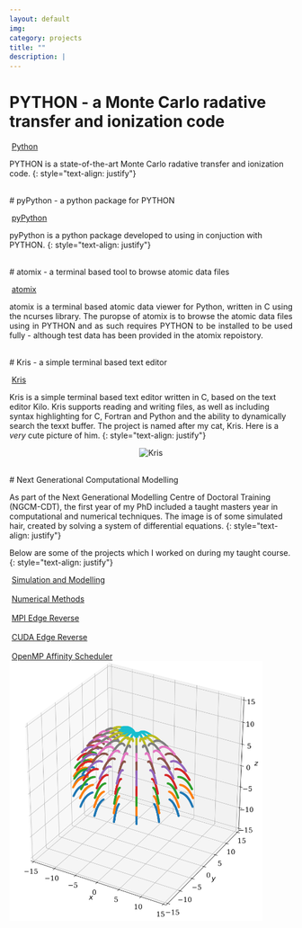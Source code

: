 ```yaml
---
layout: default
img:
category: projects
title: ""
description: |
---
```


# PYTHON - a Monte Carlo radative transfer and ionization code

<img src="https://github.githubassets.com/images/modules/logos_page/GitHub-Mark.png" alt="" width="28"/> [Python](https://github.com/saultyevil/python)

PYTHON is a state-of-the-art Monte Carlo radative transfer and ionization code.
{: style="text-align: justify"}

<br>
# pyPython - a python package for PYTHON

<img src="https://github.githubassets.com/images/modules/logos_page/GitHub-Mark.png" alt="" width="28"/> [pyPython](https://github.com/saultyevil/pypython)

pyPython is a python package developed to using in conjuction with PYTHON.
{: style="text-align: justify"}

<br>
# atomix - a terminal based tool to browse atomic data files

<img src="https://github.githubassets.com/images/modules/logos_page/GitHub-Mark.png" alt="" width="28"/> [atomix](https://github.com/saultyevil/atomix)

<div class="row vertical-align">
    <div class="col-md-6">
        <p align="justify">atomix is a terminal based atomic data viewer for Python, written in C 
        using the ncurses library. The puropse of atomix is to browse the atomic
        data files using in PYTHON and as such requires PYTHON to be installed
        to be used fully - although test data has been provided in the atomix
        repoistory.</p>
    </div>
    <div class="col-md-6" align="center">
        <!-- <img src="img/projects/atomix.png" style="width: 20vw; min-width: 420px;"> -->
    </div>
</div>

<br>
# Kris - a simple terminal based text editor

<img src="https://github.githubassets.com/images/modules/logos_page/GitHub-Mark.png" alt="" width="28"/> [Kris](https://github.com/saultyevil/Kris/)

Kris is a simple terminal based text editor written in C, based on the text
editor Kilo. Kris supports reading and writing files, as well as including
syntax highlighting for C, Fortran and Python and the ability to dynamically
search the texxt buffer. The project is named after my cat, Kris. Here is a 
*very* cute picture of him.
{: style="text-align: justify"}

<p align="center">
    <img src="/img/projects/kris_cat_cropped.png" alt="Kris" style="width: 20vw;"/>
</p>

<br>
# Next Generational Computational Modelling

As part of the Next Generational Modelling Centre of Doctoral Training (NGCM-CDT),
the first year of my PhD included a taught masters year in computational and
numerical techniques. The image is of some simulated hair, created by solving a 
system of differential equations.
{: style="text-align: justify"}

Below are some of the projects which I worked on during my taught course.
{: style="text-align: justify"}

<div class="row vertical-align">
    <div class="col-md-6">
        <img src="https://github.githubassets.com/images/modules/logos_page/GitHub-Mark.png" alt="" width="28"/> <a href="https://github.com/saultyevil/Simulation-and-Modelling">Simulation and Modelling</a><br><br>
        <img src="https://github.githubassets.com/images/modules/logos_page/GitHub-Mark.png" alt="" width="28"/> <a href="https://github.com/saultyevil/Numerical-Methods">Numerical Methods</a><br><br>
        <img src="https://github.githubassets.com/images/modules/logos_page/GitHub-Mark.png" alt="" width="28"/> <a href="https://github.com/saultyevil/MPI-Edge-Reverse">MPI Edge Reverse</a><br><br>
        <img src="https://github.githubassets.com/images/modules/logos_page/GitHub-Mark.png" alt="" width="28"/> <a href="https://github.com/saultyevil/CUDA-Edge-Reverse">CUDA Edge Reverse</a><br><br>
        <img src="https://github.githubassets.com/images/modules/logos_page/GitHub-Mark.png" alt="" width="28"/> <a href="https://github.com/saultyevil/OpenMP-Affinity-Scheduler">OpenMP Affinity Scheduler</a>
    </div>
    <div class="col-md-6">
        <img src="img/projects/ngcm.png" style="width: 20vw; min-width: 450px;">
    </div>
</div>
